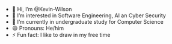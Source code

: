 - 👋 Hi, I’m @Kevin-Wilson
- 👀 I’m interested in Software Engineering, AI an Cyber Security
- 🌱 I’m currently in undergraduate study for Computer Science
- 😄 Pronouns: He/him
- ⚡ Fun fact: I like to draw in my free time

<!-- 💞️ I’m looking to collaborate on ...
- 📫 How to reach me .. -->

<!---
Kevin-Wilson/Kevin-Wilson is a ✨ special ✨ repository because its `README.md` (this file) appears on your GitHub profile.
You can click the Preview link to take a look at your changes.
--->
